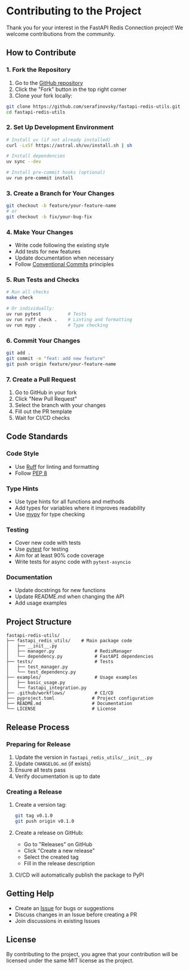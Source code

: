 # Contributing to the Project

Thank you for your interest in the FastAPI Redis Connection project! We welcome contributions from the community.

## How to Contribute

### 1. Fork the Repository

1. Go to the [GitHub repository](https://github.com/serafinovsky/fastapi-redis-utils)
2. Click the "Fork" button in the top right corner
3. Clone your fork locally:

```bash
git clone https://github.com/serafinovsky/fastapi-redis-utils.git
cd fastapi-redis-utils
```

### 2. Set Up Development Environment

```bash
# Install uv (if not already installed)
curl -LsSf https://astral.sh/uv/install.sh | sh

# Install dependencies
uv sync --dev

# Install pre-commit hooks (optional)
uv run pre-commit install
```

### 3. Create a Branch for Your Changes

```bash
git checkout -b feature/your-feature-name
# or
git checkout -b fix/your-bug-fix
```

### 4. Make Your Changes

- Write code following the existing style
- Add tests for new features
- Update documentation when necessary
- Follow [Conventional Commits](https://www.conventionalcommits.org/) principles

### 5. Run Tests and Checks

```bash
# Run all checks
make check

# Or individually:
uv run pytest          # Tests
uv run ruff check .    # Linting and formatting
uv run mypy .          # Type checking
```

### 6. Commit Your Changes

```bash
git add .
git commit -m "feat: add new feature"
git push origin feature/your-feature-name
```

### 7. Create a Pull Request

1. Go to GitHub in your fork
2. Click "New Pull Request"
3. Select the branch with your changes
4. Fill out the PR template
5. Wait for CI/CD checks

## Code Standards

### Code Style

- Use [Ruff](https://docs.astral.sh/ruff/) for linting and formatting
- Follow [PEP 8](https://www.python.org/dev/peps/pep-0008/)

### Type Hints

- Use type hints for all functions and methods
- Add types for variables where it improves readability
- Use [mypy](http://mypy-lang.org/) for type checking

### Testing

- Cover new code with tests
- Use [pytest](https://docs.pytest.org/) for testing
- Aim for at least 90% code coverage
- Write tests for async code with `pytest-asyncio`

### Documentation

- Update docstrings for new functions
- Update README.md when changing the API
- Add usage examples

## Project Structure

```text
fastapi-redis-utils/
├── fastapi_redis_utils/    # Main package code
│   ├── __init__.py
│   ├── manager.py               # RedisManager
│   └── dependency.py            # FastAPI dependencies
├── tests/                       # Tests
│   ├── test_manager.py
│   └── test_dependency.py
├── examples/                    # Usage examples
│   ├── basic_usage.py
│   └── fastapi_integration.py
├── .github/workflows/           # CI/CD
├── pyproject.toml              # Project configuration
├── README.md                   # Documentation
└── LICENSE                     # License
```

## Release Process

### Preparing for Release

1. Update the version in `fastapi_redis_utils/__init__.py`
2. Update `CHANGELOG.md` (if exists)
3. Ensure all tests pass
4. Verify documentation is up to date

### Creating a Release

1. Create a version tag:

   ```bash
   git tag v0.1.0
   git push origin v0.1.0
   ```

2. Create a release on GitHub:

   - Go to "Releases" on GitHub
   - Click "Create a new release"
   - Select the created tag
   - Fill in the release description

3. CI/CD will automatically publish the package to PyPI

## Getting Help

- Create an [Issue](https://github.com/serafinovsky/fastapi-redis-utils/issues) for bugs or suggestions
- Discuss changes in an Issue before creating a PR
- Join discussions in existing Issues

## License

By contributing to the project, you agree that your contribution will be licensed under the same MIT license as the project.
